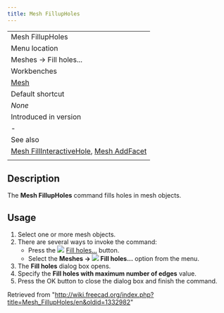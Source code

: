 ```yaml
---
title: Mesh FillupHoles
---
```


|                                                                                                                                   |
| --------------------------------------------------------------------------------------------------------------------------------- |
| Mesh FillupHoles                                                                                                                  |
| Menu location                                                                                                                     |
| Meshes → Fill holes...                                                                                                            |
| Workbenches                                                                                                                       |
| [Mesh](/Mesh_Workbench "Mesh Workbench")                                                                                          |
| Default shortcut                                                                                                                  |
| _None_                                                                                                                            |
| Introduced in version                                                                                                             |
| -                                                                                                                                 |
| See also                                                                                                                          |
| [Mesh FillInteractiveHole](/Mesh_FillInteractiveHole "Mesh FillInteractiveHole"), [Mesh AddFacet](/Mesh_AddFacet "Mesh AddFacet") |
|                                                                                                                                   |

## Description

The **Mesh FillupHoles** command fills holes in mesh objects.

## Usage

1. Select one or more mesh objects.
2. There are several ways to invoke the command:
   - Press the ![](/images/Mesh_FillupHoles.svg) [Fill holes...](/Mesh_FillupHoles "Mesh FillupHoles") button.
   - Select the **Meshes → ![](/images/Mesh_FillupHoles.svg) Fill holes...** option from the menu.
3. The **Fill holes** dialog box opens.
4. Specify the **Fill holes with maximum number of edges** value.
5. Press the OK button to close the dialog box and finish the command.

Retrieved from "<http://wiki.freecad.org/index.php?title=Mesh_FillupHoles/en&oldid=1332982>"
